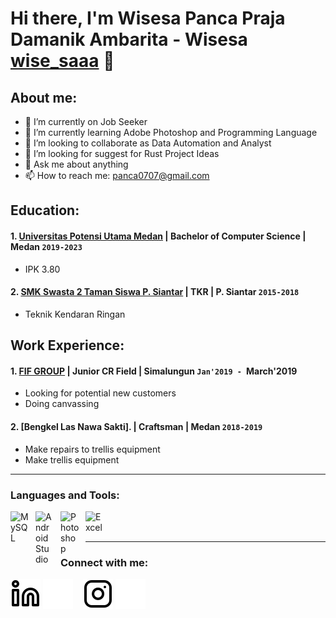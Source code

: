 # Hi there, I'm Wisesa Panca Praja Damanik Ambarita - Wisesa [wise_saaa](https://www.instagram.com/wise_saaa/) 👋
## About me:
- 🔭 I’m currently on Job Seeker
- 🌱 I’m currently learning Adobe Photoshop and Programming Language
- 👯 I’m looking to collaborate as Data Automation and Analyst
- 🤔 I’m looking for suggest for Rust Project Ideas
- 💬 Ask me about anything
- 📫 How to reach me: panca0707@gmail.com

## Education:

#### 1. [Universitas Potensi Utama Medan](https://potensi-utama.ac.id/) | Bachelor of Computer Science | Medan `2019-2023`
   - IPK 3.80
 #### 2. [SMK Swasta 2 Taman Siswa P. Siantar](https://www.smks2tamansiswaps.sch.id/) | TKR | P. Siantar `2015-2018`
   - Teknik Kendaran Ringan

## Work Experience:
#### 1. [FIF GROUP](https://fifgroup.co.id) | Junior CR Field | Simalungun `Jan'2019 - `March'2019
   - Looking for potential new customers
   - Doing canvassing
#### 2. [Bengkel Las Nawa Sakti]. | Craftsman | Medan `2018-2019`
   - Make repairs to trellis equipment
   - Make trellis equipment
---

### Languages and Tools:

[<img align="left" alt="MySQL" width="30px" src="https://cdn.jsdelivr.net/gh/devicons/devicon/icons/mysql/mysql-original.svg" style="padding-right:10px;" />][webdev]
[<img align="left" alt="Android Studio" width="30px" src="https://miro.medium.com/v2/resize:fit:640/format:webp/1*hIPizC2hYSjp7y8TI9SY1w.png" style="padding-right:10px;" />][webdev]
[<img align="left" alt="Photoshop" width="30px" src="https://www.adobe.com/content/dam/acom/one-console/icons_rebrand/ps_appicon.svg" style="padding-right:10px;" />][webdev]
[<img align="left" alt="Excel" width="30px" src="https://is2-ssl.mzstatic.com/image/thumb/Purple126/v4/a8/fd/5a/a8fd5a84-c6f1-355f-3b9f-6e86598efaa3/XCEL.png/1200x630bb.png" style="padding-right:10px;" />][webdev]

<br />
<br />

---
### Connect with me:

[![website](./img/linkedin-light.svg)](https://https://www.linkedin.com/in/wisesa-panca-praja-damanik-ambarita-896795315#gh-light-mode-only)
[![website](./img/linkedin-dark.svg)](https://www.linkedin.com/in/wisesa-panca-praja-damanik-ambarita-896795315/#gh-dark-mode-only)
&nbsp;&nbsp;
[![website](./img/instagram-light.svg)](https://www.instagram.com/wise_saaa#gh-light-mode-only)
[![website](./img/instagram-dark.svg)](https://www.instagram.com/wise_saaa#gh-dark-mode-only)



[webdev]: https://github.com/wisesaaaa/wisesaaaa
